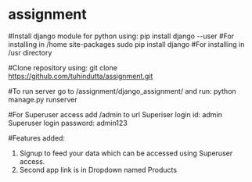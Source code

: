 # assignment

#Install django module for python using:
pip install django --user  #For installing in /home site-packages
sudo pip install django    #For installing in /usr directory

#Clone repository using:
git clone https://github.com/tuhindutta/assignment.git

#To run server go to /assignment/django_assignment/ and run:
python manage.py runserver

#For Superuser access add /admin to url
Superiser login id: admin
Superuser login password: admin123

#Features added:
1. Signup to feed your data which can be accessed using Superuser access.
2. Second app link is in Dropdown named Products
